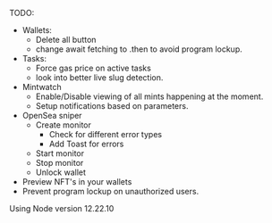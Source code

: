 TODO:
* Wallets:
    * Delete all button
    * change await fetching to .then to avoid program lockup.
* Tasks:
  * Force gas price on active tasks
  * look into better live slug detection.
* Mintwatch
  * Enable/Disable viewing of all mints happening at the moment.
  * Setup notifications based on parameters.
* OpenSea sniper
  * Create monitor
    * Check for different error types
    * Add Toast for errors
  * Start monitor
  * Stop monitor
  * Unlock wallet
* Preview NFT's in your wallets
* Prevent program lockup on unauthorized users.

Using Node version 12.22.10